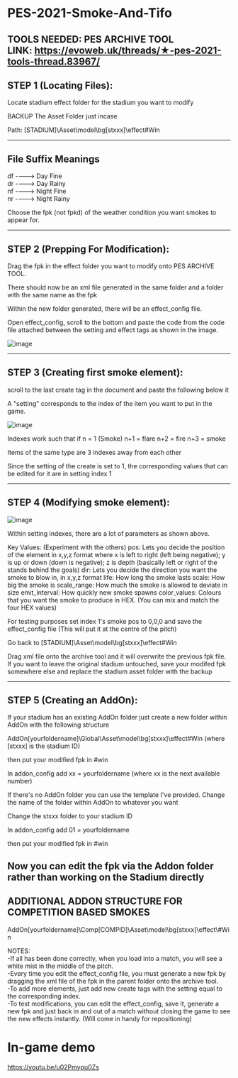 # PES-2021-Smoke-And-Tifo
TOOLS NEEDED: PES ARCHIVE TOOL  
LINK: https://evoweb.uk/threads/★-pes-2021-tools-thread.83967/
-----------------------------------
STEP 1 (Locating Files):
-----------------------------------
Locate stadium effect folder for the stadium you want to modify

BACKUP The Asset Folder just incase

Path: [STADIUM]\Asset\model\bg\[stxxx]\effect\#Win

------------------------
File Suffix Meanings
------------------------
df ----> Day Fine  
dr ----> Day Rainy  
nf ----> Night Fine  
nr ----> Night Rainy  

Choose the fpk (not fpkd) of the weather condition you want smokes to appear for.

-----------------------------------
STEP 2 (Prepping For Modification):
-----------------------------------
Drag the fpk in the effect folder you want to modify onto PES ARCHIVE TOOL.

There should now be an xml file generated in the same folder and a folder with the same name as the fpk

Within the new folder generated, there will be an effect_config file.

Open effect_config, scroll to the bottom and paste the code from the code file attached between the setting and effect tags as shown in the image.

![image](https://user-images.githubusercontent.com/77795437/210905736-70d31a31-b825-41d9-bd4c-08468612007c.png)

--------------------------------------
STEP 3 (Creating first smoke element):
--------------------------------------
scroll to the last create tag in the document and paste the following below it

<create type="SmokeBomb2" setting="1" floor="upper" dir="back" />

A "setting" corresponds to the index of the item you want to put in the game.

![image](https://user-images.githubusercontent.com/77795437/210905775-f15c1beb-1d92-4e91-b9e7-4cb41f6cc9bf.png)

Indexes work such that if n = 1 (Smoke)
n+1 = flare
n+2 = fire
n+3 = smoke

Items of the same type are 3 indexes away from each other

Since the setting of the create is set to 1, the corresponding values that can be edited for it are in setting index 1

-----------------------------------
STEP 4 (Modifying smoke element):
-----------------------------------

![image](https://user-images.githubusercontent.com/77795437/210905815-39a5642a-44a9-4c4f-8f83-049e7d1fda55.png)

Within setting indexes, there are a lot of parameters as shown above.

Key Values: (Experiment with the others)
pos: Lets you decide the position of the element in x,y,z format where x is left to right (left being negative); y is up or down (down is negative); z is depth (basically left or right of the stands behind the goals)
dir: Lets you decide the direction you want the smoke to blow in, in x,y,z format
life: How long the smoke lasts
scale: How big the smoke is
scale_range: How much the smoke is allowed to deviate in size
emit_interval: How quickly new smoke spawns
color_values: Colours that you want the smoke to produce in HEX. (You can mix and match the four HEX values)

For testing purposes set index 1's smoke pos to 0,0,0 and save the effect_config file (This will put it at the centre of the pitch)

Go back to [STADIUM]\Asset\model\bg\[stxxx]\effect\#Win

Drag xml file onto the archive tool and it will overwrite the previous fpk file.
If you want to leave the original stadium untouched, save your modifed fpk somewhere else and replace the stadium asset folder with the backup

-----------------------------------
STEP 5 (Creating an AddOn):
-----------------------------------

If your stadium has an existing AddOn folder just create a new folder within AddOn with the following structure

AddOn\[yourfoldername]\Global\Asset\model\bg\[stxxx]\effect\#Win (where [stxxx] is the stadium ID)

then put your modified fpk in #win

In addon_config add xx = yourfoldername (where xx is the next available number)

If there's no AddOn folder you can use the template I've provided. Change the name of the folder within AddOn to whatever you want

Change the stxxx folder to your stadium ID

In addon_config add 01 = yourfoldername

then put your modified fpk in #win

Now you can edit the fpk via the Addon folder rather than working on the Stadium directly
------------------------------------------------------------------------------
ADDITIONAL ADDON STRUCTURE FOR COMPETITION BASED SMOKES
-------------------------------------------------------------------------------
AddOn\[yourfoldername]\Comp\[COMPID]\Asset\model\bg\[stxxx]\effect\\#Win

NOTES:  
-If all has been done correctly, when you load into a match, you will see a white mist in the middle of the pitch.  
-Every time you edit the effect_config file, you must generate a new fpk by dragging the xml file of the fpk in the parent folder onto the archive tool.  
-To add more elements, just add new create tags with the setting equal to the corresponding index.  
-To test modifications, you can edit the effect_config, save it, generate a new fpk and just back in and out of a match without closing the game to see the new effects instantly. (Will come in handy for repositioning)  

# In-game demo

https://youtu.be/u02Pmypu0Zs
